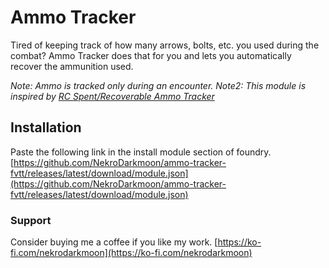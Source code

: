 # Ammo Tracker

Tired of keeping track of how many arrows, bolts, etc. you used during the combat? Ammo Tracker does that for you and lets you automatically recover the ammunition used.

*Note: Ammo is tracked only during an encounter.*
*Note2: This module is inspired by [RC Spent/Recoverable Ammo Tracker](https://github.com/rcebulko/foundryvtt-ammo-tracker)*

## Installation
Paste the following link in the install module section of foundry. [https://github.com/NekroDarkmoon/ammo-tracker-fvtt/releases/latest/download/module.json](https://github.com/NekroDarkmoon/ammo-tracker-fvtt/releases/latest/download/module.json)

### Support 
Consider buying me a coffee if you like my work. [https://ko-fi.com/nekrodarkmoon](https://ko-fi.com/nekrodarkmoon)